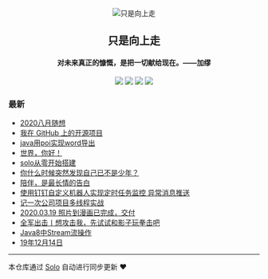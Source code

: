 <p align="center"><img alt="只是向上走" src="https://static.b3log.org/images/brand/solo-32.png"></p><h2 align="center">
只是向上走
</h2>

<h4 align="center">对未来真正的慷慨，是把一切献给现在。——加缪</h4>
<p align="center"><a title="只是向上走" target="_blank" href="https://github.com/carrylee99/solo-blog"><img src="https://img.shields.io/github/last-commit/carrylee99/solo-blog.svg?style=flat-square&color=FF9900"></a>
<a title="GitHub repo size in bytes" target="_blank" href="https://github.com/carrylee99/solo-blog"><img src="https://img.shields.io/github/repo-size/carrylee99/solo-blog.svg?style=flat-square"></a>
<a title="Solo Version" target="_blank" href="https://github.com/88250/solo/releases"><img src="https://img.shields.io/badge/solo-4.3.0-f1e05a.svg?style=flat-square&color=blueviolet"></a>
<a title="Hits" target="_blank" href="https://github.com/88250/hits"><img src="https://hits.b3log.org/carrylee99/solo-blog.svg"></a></p>

### 最新

* [2020八月随想](https://www.liandacj.com/articles/2020/08/25/1598338486885.html)
* [我在 GitHub 上的开源项目](https://www.liandacj.com/my-github-repos)
* [java用poi实现word导出](https://www.liandacj.com/articles/2020/08/21/1597974756527.html)
* [世界，你好！](https://www.liandacj.com/hello-solo)
* [solo从零开始搭建](https://www.liandacj.com/articles/2020/08/20/1597925238935.html)
* [你什么时候突然发现自己已不是少年？](https://www.liandacj.com/articles/2020/04/02/1585835463588.html)
* [陪伴，是最长情的告白](https://www.liandacj.com/articles/2020/03/28/0613.html)
* [使用钉钉自定义机器人实现定时任务监控 异常消息推送](https://www.liandacj.com/articles/2020/03/24/1584979951967.html)
* [记一次公司项目多线程实战](https://www.liandacj.com/articles/2020/03/22/1584852859835.html)
* [2020.03.19 照片到漫画已完成，交付](https://www.liandacj.com/articles/2020/03/19/1584612338264.html)
* [全军出击丨想攻击我，先试试和影子玩拳击吧](https://www.liandacj.com/articles/2020/03/19/1584583741583.html)
* [Java8中Stream流操作](https://www.liandacj.com/articles/2020/01/15/1579072236046.html)
* [19年12月14日](https://www.liandacj.com/articles/2019/12/14/1576292039533.html)



---

本仓库通过 [Solo](https://github.com/88250/solo) 自动进行同步更新 ❤️ 